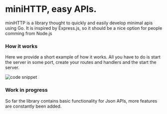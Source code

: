# miniHTTP, easy APIs.

miniHTTP is a library thought to quickly and easily develop minimal apis using Go. It is inspired by Express.js, so it should be a nice option for people comming from Node.js

### How it works

Here we provide a short example of how it works. All you have to do is start the server in some port, create your routes and handlers and the start the server.

![code snippet]("(https://github.com/fmayo96/miniHTTP/blob/ba7c58c6d7d76f4b60e222b33a4c49bbf457cdd1/assets/example.png)")

### Work in progress
So far the library contains basic functionality for Json APIs, more features are constantly been added.
